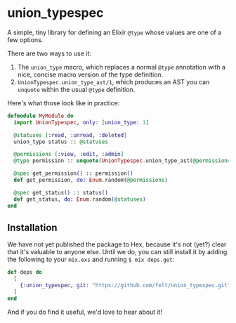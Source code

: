 # union_typespec

A simple, tiny library for defining an Elixir `@type` whose values are one of a few options.

There are two ways to use it:

1. The `union_type` macro, which replaces a normal `@type` annotation with a nice,
   concise macro version of the type definition.
2. `UnionTypespec.union_type_ast/1`, which produces an AST you can `unquote` within
   the usual `@type` definition.

Here's what those look like in practice:

```elixir
defmodule MyModule do
  import UnionTypespec, only: [union_type: 1]

  @statuses [:read, :unread, :deleted]
  union_type status :: @statuses

  @permissions [:view, :edit, :admin]
  @type permission :: unquote(UnionTypespec.union_type_ast(@permissions))

  @spec get_permission() :: permission()
  def get_permission, do: Enum.random(@permissions)

  @spec get_status() :: status()
  def get_status, do: Enum.random(@statuses)
end
```

## Installation

We have not yet published the package to Hex, because it's not (yet?) clear
that it's valuable to anyone else. Until we do, you can still install it by
adding the following to your `mix.exs` and running `$ mix deps.get`:

```elixir
def deps do
  [
    {:union_typespec, git: "https://github.com/felt/union_typespec.git", tag: "v0.0.1"},
  ]
end
```

And if you do find it useful, we'd love to hear about it!
